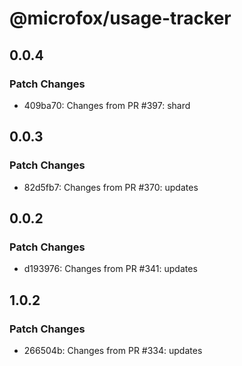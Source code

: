 # @microfox/usage-tracker

## 0.0.4

### Patch Changes

- 409ba70: Changes from PR #397: shard

## 0.0.3

### Patch Changes

- 82d5fb7: Changes from PR #370: updates

## 0.0.2

### Patch Changes

- d193976: Changes from PR #341: updates

## 1.0.2

### Patch Changes

- 266504b: Changes from PR #334: updates

